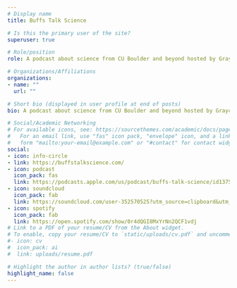 ```yaml
---
# Display name
title: Buffs Talk Science

# Is this the primary user of the site?
superuser: true

# Role/position
role: A podcast about science from CU Boulder and beyond hosted by Graycen Wheeler and Alison Gilchrist from 2018 - 2020.

# Organizations/Affiliations
organizations:
- name: ""
  url: ""

# Short bio (displayed in user profile at end of posts)
bio: A podcast about science from CU Boulder and beyond hosted by Graycen Wheeler and Alison Gilchrist from 2018 - 2020.

# Social/Academic Networking
# For available icons, see: https://sourcethemes.com/academic/docs/page-builder/#icons
#   For an email link, use "fas" icon pack, "envelope" icon, and a link in the
#   form "mailto:your-email@example.com" or "#contact" for contact widget.
social:
- icon: info-circle
- link: https://buffstalkscience.com/
- icon: podcast
  icon_pack: fas
  link: https://podcasts.apple.com/us/podcast/buffs-talk-science/id1375850300
- icon: soundcloud
  icon_pack: fab
  link: https://soundcloud.com/user-352570525?utm_source=clipboard&utm_medium=text&utm_campaign=social_sharing
- icon: spotify
  icon_pack: fab
  link: https://open.spotify.com/show/0r4dQGI8MxYrNn2QCF1vdj
# Link to a PDF of your resume/CV from the About widget.
# To enable, copy your resume/CV to `static/uploads/cv.pdf` and uncomment the lines below.
#- icon: cv
#  icon_pack: ai
#  link: uploads/resume.pdf

# Highlight the author in author lists? (true/false)
highlight_name: false
---
```

